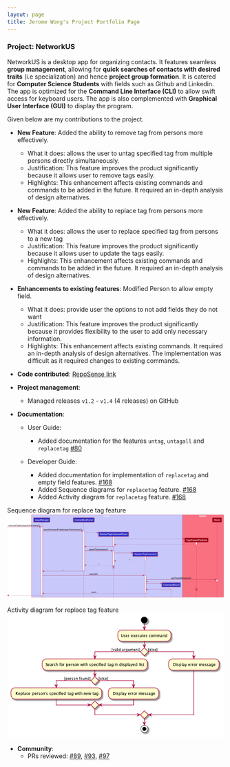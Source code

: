 ```yaml
---
layout: page
title: Jerome Wong's Project Portfolio Page
---
```


### Project: NetworkUS

NetworkUS is a desktop app for organizing contacts. It features seamless **group management**, allowing for **quick searches of contacts with desired traits** (i.e specialization) and hence **project group formation**. It is catered for **Computer Science Students** with fields such as Github and Linkedin.
The app is optimized for the **Command Line Interface (CLI)** to allow swift access for keyboard users. The app is also complemented with **Graphical User Interface (GUI)** to display the program.

Given below are my contributions to the project.

* **New Feature**: Added the ability to remove tag from persons more effectively.
    * What it does: allows the user to untag specified tag from multiple persons directly simultaneously.
    * Justification: This feature improves the product significantly because it allows user to remove tags easily.
    * Highlights: This enhancement affects existing commands and commands to be added in the future. It required an in-depth analysis of design alternatives.


* **New Feature**: Added the ability to replace tag from persons more effectively.
    * What it does: allows the user to replace specified tag from persons to a new tag
    * Justification: This feature improves the product significantly because it allows user to update the tags easily.
    * Highlights: This enhancement affects existing commands and commands to be added in the future. It required an in-depth analysis of design alternatives.


* **Enhancements to existing features**: Modified Person to allow empty field.
  * What it does: provide user the options to not add fields they do not want 
  * Justification: This feature improves the product significantly because it provides flexibility to the user to add only necessary information.
  * Highlights: This enhancement affects existing commands. It required an in-depth analysis of design alternatives. The implementation was difficult as it required changes to existing commands.


* **Code contributed**: [RepoSense link](https://nus-cs2103-ay2122s1.github.io/tp-dashboard/?search=T10-3&sort=groupTitle&sortWithin=title&timeframe=commit&mergegroup=&groupSelect=groupByRepos&breakdown=true&checkedFileTypes=docs~functional-code~test-code~other&since=2021-09-17&tabOpen=true&tabType=authorship&tabAuthor=jeromewjj&tabRepo=AY2122S1-CS2103T-T10-3%2Ftp%5Bmaster%5D&authorshipIsMergeGroup=false&authorshipFileTypes=docs~functional-code~test-code~other&authorshipIsBinaryFileTypeChecked=false)


* **Project management**:
    * Managed releases `v1.2` - `v1.4` (4 releases) on GitHub


* **Documentation**:
    * User Guide:
        * Added documentation for the features `untag`, `untagall` and `replacetag` [\#80](https://github.com/AY2122S1-CS2103T-T10-3/tp/pull/80)
  
    * Developer Guide:
        * Added documentation for implementation of `replacetag` and empty field features. [\#168](https://github.com/AY2122S1-CS2103T-T10-3/tp/pull/168)
        * Added Sequence diagrams for `replacetag` feature. [\#168](https://github.com/AY2122S1-CS2103T-T10-3/tp/pull/168)
        * Added Activity diagram for `replacetag` feature. [\#168](https://github.com/AY2122S1-CS2103T-T10-3/tp/pull/168)

Sequence diagram for replace tag feature </br>
![ReplaceTagSequenceDiagram](../images/ReplaceTagSequenceDiagram.png)

Activity diagram for replace tag feature </br>
![ReplaceTagActivityDiagram](../images/ReplaceTagCommandActivityDiagram.png)

* **Community**:
    * PRs reviewed: [\#89](https://github.com/AY2122S1-CS2103T-T10-3/tp/pull/89), [\#93](https://github.com/AY2122S1-CS2103T-T10-3/tp/pull/93), [\#97](https://github.com/AY2122S1-CS2103T-T10-3/tp/pull/97)
  
